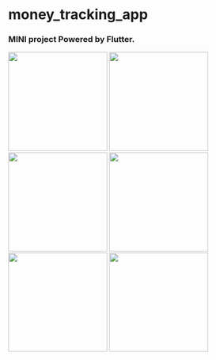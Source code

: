 # money_tracking_app

### MINI project Powered by Flutter.

<img src='https://github.com/user-attachments/assets/e7ea7830-e6be-45e9-a784-450c4a4058b6' width=200px>
<img src='https://github.com/user-attachments/assets/0133da6a-3355-413f-8e7a-e3f8a8ce7043' width=200px>
<img src='https://github.com/user-attachments/assets/c80f5f08-6a6e-45de-9c49-c54108e602f7' width=200px>
<img src='https://github.com/user-attachments/assets/a80a3f2e-664b-4976-b66d-714f5d559888' width=200px>
<img src='https://github.com/user-attachments/assets/5869bfb3-2bed-4433-83c7-efb2bdbda14f' width=200px>
<img src='https://github.com/user-attachments/assets/d249b9ae-e97d-4d78-9812-521ed42d9a3e' width=200px>






